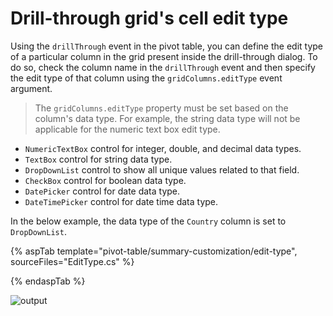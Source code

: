 # Drill-through grid's cell edit type

Using the `drillThrough` event in the pivot table, you can define the edit type of a particular column in the grid present inside the drill-through dialog. To do so, check the column name in the `drillThrough` event and then specify the edit type of that column using the `gridColumns.editType` event argument.

> The `gridColumns.editType` property must be set based on the column's data type. For example, the string data type will not be applicable for the numeric text box edit type.

* `NumericTextBox` control for integer, double, and decimal data types.
* `TextBox` control for string data type.
* `DropDownList` control to show all unique values related to that field.
* `CheckBox` control for boolean data type.
* `DatePicker` control for date data type.
* `DateTimePicker` control for date time data type.

In the below example, the data type of the `Country` column is set to `DropDownList`.

{% aspTab template="pivot-table/summary-customization/edit-type", sourceFiles="EditType.cs" %}

{% endaspTab %}

![output](images/edit-type.png)